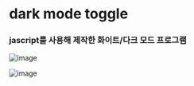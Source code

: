 <h1>dark mode toggle</h1>

<h3>jascript를 사용해 제작한 화이트/다크 모드 프로그램</h3>

![image](https://github.com/leeyongha2006/Javascript-project/assets/126844590/57f3195f-a3b9-43dd-b93a-81c57b567fd9)


![image](https://github.com/leeyongha2006/Javascript-project/assets/126844590/b009945b-e1c8-4202-815e-1e2bb8c8a2ae)



